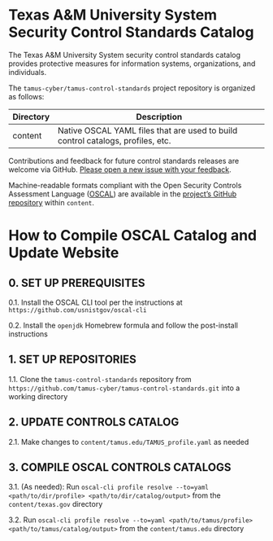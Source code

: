 # Texas A&M University System Security Control Standards Catalog

The Texas A&M University System security control standards catalog provides protective measures for information systems, organizations, and individuals.

The `tamus-cyber/tamus-control-standards` project repository is organized as follows:

| Directory | Description |
|---|---|
| content | Native OSCAL YAML files that are used to build control catalogs, profiles, etc. |

Contributions and feedback for future control standards releases are welcome via GitHub. [Please open a new issue with your feedback](https://github.com/tamus-cyber/tamus-control-standards/issues).

Machine-readable formats compliant with the Open Security Controls Assessment Language ([OSCAL](https://pages.nist.gov/OSCAL/)) are available in the [project’s GitHub repository](https://github.com/tamus-cyber/tamus-control-standards) within `content`.

# How to Compile OSCAL Catalog and Update Website

## 0. SET UP PREREQUISITES

0.1. Install the OSCAL CLI tool per the instructions at `https://github.com/usnistgov/oscal-cli`

0.2. Install the `openjdk` Homebrew formula and follow the post-install instructions

## 1. SET UP REPOSITORIES

1.1. Clone the `tamus-control-standards` repository from `https://github.com/tamus-cyber/tamus-control-standards.git` into a working directory

## 2. UPDATE CONTROLS CATALOG

2.1. Make changes to `content/tamus.edu/TAMUS_profile.yaml` as needed

## 3. COMPILE OSCAL CONTROLS CATALOGS

3.1. (As needed): Run `oscal-cli profile resolve --to=yaml <path/to/dir/profile> <path/to/dir/catalog/output>` from the `content/texas.gov` directory

3.2. Run `oscal-cli profile resolve --to=yaml <path/to/tamus/profile> <path/to/tamus/catalog/output>` from the `content/tamus.edu` directory
